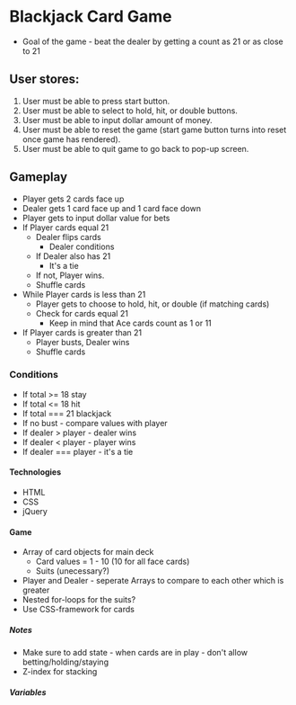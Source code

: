 # Blackjack Card Game

* Goal of the game - beat the dealer by getting a count as 21 or as close to 21

## User stores:
1) User must be able to press start button.
2) User must be able to select to hold, hit, or double buttons.
3) User must be able to input dollar amount of money.
4) User must be able to reset the game (start game button turns into reset once game has rendered).
5) User must be able to quit game to go back to pop-up screen.

## Gameplay
* Player gets 2 cards face up
* Dealer gets 1 card face up and 1 card face down
* Player gets to input dollar value for bets 
* If Player cards equal 21 
    * Dealer flips cards
        * Dealer conditions
    * If Dealer also has 21
        * It's a tie 
    * If not, Player wins.
    * Shuffle cards
* While Player cards is less than 21
    * Player gets to choose to hold, hit, or double (if matching cards)
    * Check for cards equal 21
        * Keep in mind that Ace cards count as 1 or 11
* If Player cards is greater than 21 
    * Player busts, Dealer wins
    * Shuffle cards

### Conditions
* If total >= 18 stay
* If total <= 18 hit
* If total === 21 blackjack
* If no bust - compare values with player
* If dealer > player - dealer wins
* If dealer < player - player wins
* If dealer === player - it's a tie


#### Technologies
* HTML 
* CSS
* jQuery

#### Game
* Array of card objects for main deck
    * Card values = 1 - 10 (10 for all face cards)
    * Suits (unecessary?)
* Player and Dealer - seperate Arrays to compare to each other which is greater
* Nested for-loops for the suits? 
* Use CSS-framework for cards


##### Notes
* Make sure to add state - when cards are in play - don't allow betting/holding/staying
* Z-index for stacking

##### Variables
